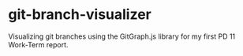 # git-branch-visualizer
Visualizing git branches using the GitGraph.js library for my first PD 11 Work-Term report.
